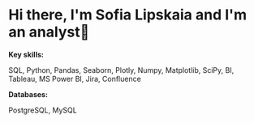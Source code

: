 # Hi there, I'm Sofia Lipskaia and I'm an analyst👋

**Key skills:**

SQL, Python, Pandas, Seaborn, Plotly, Numpy, Matplotlib, SciPy, BI, Tableau, MS Power BI, Jira, Confluence

**Databases:**

PostgreSQL, MySQL

<!--
**SofiaLipskaia/SofiaLipskaia** is a ✨ _special_ ✨ repository because its `README.md` (this file) appears on your GitHub profile.

Here are some ideas to get you started:

- 🔭 I’m currently working on ...
- 🌱 I’m currently learning ...
- 👯 I’m looking to collaborate on ...
- 🤔 I’m looking for help with ...
- 💬 Ask me about ...
- 📫 How to reach me: ...
- 😄 Pronouns: ...
- ⚡ Fun fact: ...
-->
